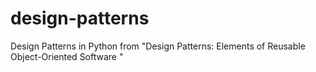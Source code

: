 # design-patterns
Design Patterns in Python from "Design Patterns: Elements of Reusable Object-Oriented Software "
